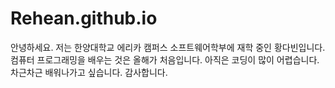 # Rehean.github.io
안녕하세요.    저는 한양대학교 에리카 캠퍼스 소프트웨어학부에 재학 중인 황다빈입니다.   컴퓨터 프로그래밍을 배우는 것은 올해가 처음입니다.     아직은 코딩이 많이 어렵습니다.    차근차근 배워나가고 싶습니다.    감사합니다.
